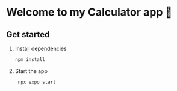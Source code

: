 # Welcome to my Calculator app 👋

## Get started

1. Install dependencies

   ```bash
   npm install
   ```

2. Start the app

   ```bash
    npx expo start
   ```
